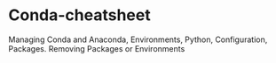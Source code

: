 # Conda-cheatsheet
Managing Conda and Anaconda, Environments, Python, Configuration, Packages. Removing Packages or Environments
